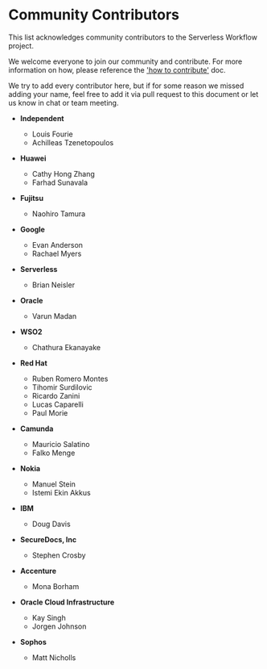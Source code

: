 # Community Contributors

This list acknowledges community contributors to the Serverless Workflow 
project. 

We welcome everyone to join our community and contribute. 
For more information on how, please reference the ['how to contribute'](../contributing.md) doc.

We try to add every contributor here, but if for some reason we missed 
adding your name, feel free to add it via pull request to this document or let 
us know in chat or team meeting.

* **Independent**
  * Louis Fourie
  * Achilleas Tzenetopoulos

* **Huawei**
  * Cathy Hong Zhang
  * Farhad Sunavala

* **Fujitsu**
  * Naohiro Tamura
  
* **Google**
  * Evan Anderson
  * Rachael Myers
  
* **Serverless**
  * Brian Neisler

* **Oracle**
  * Varun Madan
  
* **WSO2**
  * Chathura Ekanayake
  
* **Red Hat**
  * Ruben Romero Montes
  * Tihomir Surdilovic
  * Ricardo Zanini 
  * Lucas Caparelli
  * Paul Morie
  
* **Camunda**
  * Mauricio Salatino
  * Falko Menge

* **Nokia**
  * Manuel Stein
  * Istemi Ekin Akkus

* **IBM**
  * Doug Davis

* **SecureDocs, Inc**
  * Stephen Crosby
  
* **Accenture**
    * Mona Borham
    
* **Oracle Cloud Infrastructure**
    * Kay Singh
    * Jorgen Johnson     
    
* **Sophos**
    * Matt Nicholls 
    

